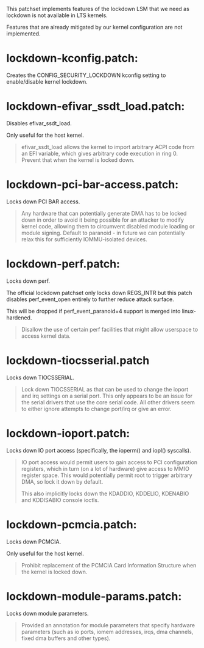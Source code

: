 This patchset implements features of the lockdown LSM that we need as
lockdown is not available in LTS kernels.

Features that are already mitigated by our kernel configuration are not
implemented.

# lockdown-kconfig.patch:

Creates the CONFIG_SECURITY_LOCKDOWN kconfig setting to enable/disable
kernel lockdown.

# lockdown-efivar_ssdt_load.patch:

Disables efivar_ssdt_load.

Only useful for the host kernel.

> efivar_ssdt_load allows the kernel to import arbitrary ACPI code from an
EFI variable, which gives arbitrary code execution in ring 0. Prevent
that when the kernel is locked down.

# lockdown-pci-bar-access.patch:

Locks down PCI BAR access.

> Any hardware that can potentially generate DMA has to be locked down in
order to avoid it being possible for an attacker to modify kernel code,
allowing them to circumvent disabled module loading or module signing.
Default to paranoid - in future we can potentially relax this for
sufficiently IOMMU-isolated devices.

# lockdown-perf.patch:

Locks down perf.

The official lockdown patchset only locks down REGS_INTR but this patch
disables perf_event_open entirely to further reduce attack surface.

This will be dropped if perf_event_paranoid=4 support is merged into
linux-hardened.

> Disallow the use of certain perf facilities that might allow userspace to
access kernel data.

# lockdown-tiocsserial.patch

Locks down TIOCSSERIAL.

> Lock down TIOCSSERIAL as that can be used to change the ioport and irq
settings on a serial port.  This only appears to be an issue for the serial
drivers that use the core serial code.  All other drivers seem to either
ignore attempts to change port/irq or give an error.

# lockdown-ioport.patch:

Locks down IO port access (specifically, the ioperm() and iopl() syscalls).

> IO port access would permit users to gain access to PCI configuration
registers, which in turn (on a lot of hardware) give access to MMIO
register space. This would potentially permit root to trigger arbitrary
DMA, so lock it down by default.
>
> This also implicitly locks down the KDADDIO, KDDELIO, KDENABIO and
KDDISABIO console ioctls.

# lockdown-pcmcia.patch:

Locks down PCMCIA.

Only useful for the host kernel.

> Prohibit replacement of the PCMCIA Card Information Structure when the
kernel is locked down.

# lockdown-module-params.patch:

Locks down module parameters.

> Provided an annotation for module parameters that specify hardware
parameters (such as io ports, iomem addresses, irqs, dma channels, fixed
dma buffers and other types).

